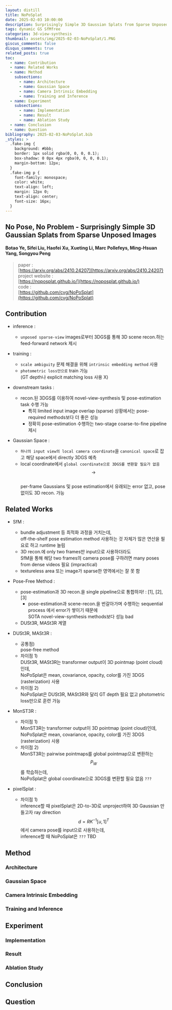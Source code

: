 ```yaml
---
layout: distill
title: NoPoSplat
date: 2025-02-03 10:00:00
description: Surprisingly Simple 3D Gaussian Splats from Sparse Unposed Images (ICLR 2025)
tags: dynamic GS SfMfree
categories: 3d-view-synthesis
thumbnail: assets/img/2025-02-03-NoPoSplat/1.PNG
giscus_comments: false
disqus_comments: true
related_posts: true
toc:
  - name: Contribution
  - name: Related Works
  - name: Method
    subsections:
      - name: Architecture
      - name: Gaussian Space
      - name: Camera Intrinsic Embedding
      - name: Training and Inference
  - name: Experiment
    subsections:
      - name: Implementation
      - name: Result
      - name: Ablation Study
  - name: Conclusion
  - name: Question
bibliography: 2025-02-03-NoPoSplat.bib
_styles: >
  .fake-img {
    background: #bbb;
    border: 1px solid rgba(0, 0, 0, 0.1);
    box-shadow: 0 0px 4px rgba(0, 0, 0, 0.1);
    margin-bottom: 12px;
  }
  .fake-img p {
    font-family: monospace;
    color: white;
    text-align: left;
    margin: 12px 0;
    text-align: center;
    font-size: 16px;
  }
---
```


## No Pose, No Problem - Surprisingly Simple 3D Gaussian Splats from Sparse Unposed Images

#### Botao Ye, Sifei Liu, Haofei Xu, Xueting Li, Marc Pollefeys, Ming-Hsuan Yang, Songyou Peng

> paper :  
[https://arxiv.org/abs/2410.24207](https://arxiv.org/abs/2410.24207)  
project website :  
[https://noposplat.github.io/](https://noposplat.github.io/)  
code :  
[https://github.com/cvg/NoPoSplat](https://github.com/cvg/NoPoSplat)

## Contribution

- inference :  
  - `unposed sparse-view` images로부터 3DGS를 통해 3D scene recon.하는 feed-forward network 제시

- training :  
  - `scale ambiguity` 문제 해결을 위해 `intrinsic embedding method` 사용
  - `photometric loss만으로` train 가능  
  (GT depth나 explicit matching loss 사용 X)

- downstream tasks :  
  - recon.된 3DGS를 이용하여 novel-view-synthesis 및 pose-estimation task 수행 가능  
    - 특히 limited input image overlap (sparse) 상황에서는 pose-required methods보다 더 좋은 성능
    - 정확히 pose-estimation 수행하는 two-stage coarse-to-fine pipeline 제시

- Gaussian Space :  
  - `하나의 input view의 local camera coordinate`을 `canonical space`로 잡고 해당 space에서 directly 3DGS 예측
  - local coordinate에서 `global coordinate으로 3DGS를 변환할 필요가 없음`  
  $$\rightarrow$$  
  per-frame Gaussians 및 pose estimation에서 유래되는 error 없고, pose 없이도 3D recon. 가능

## Related Works

- SfM :  
  - bundle adjustment 등 최적화 과정을 거치는데,  
  off-the-shelf pose estimation method 사용하는 것 자체가 많은 연산을 필요로 하고 runtime 늘림
  - 3D recon.에 only two frames만 input으로 사용하더라도  
  SfM을 통해 해당 two frames의 camera pose를 구하려면 many poses from dense videos 필요 (impractical)
  - textureless area 또는 image가 sparse한 영역에서는 잘 못 함

- Pose-Free Method :  
  - pose-estimation과 3D recon.을 single pipeline으로 통합하자! : <d-cite key="DBARF">[1]</d-cite>, <d-cite key="Flowcam">[2]</d-cite>, <d-cite key="Unifying">[3]</d-cite>
    - pose-estimation과 scene-recon.을 번갈아가며 수행하는 sequential process 에서 error가 쌓이기 때문에  
    SOTA novel-view-synthesis methods보다 성능 bad
  - DUSt3R, MASt3R 계열

- DUSt3R, MASt3R :  
  - 공통점)  
  pose-free method
  - 차이점 1)  
  DUSt3R, MASt3R는 transformer output이 3D pointmap (point cloud)인데,  
  NoPoSplat은 mean, covariance, opacity, color를 가진 3DGS (rasterization) 사용
  - 차이점 2)  
  NoPoSplat은 DUSt3R, MASt3R와 달리 GT depth 필요 없고 photometric loss만으로 훈련 가능

- MonST3R :  
  - 차이점 1)  
  MonST3R는 transformer output이 3D pointmap (point cloud)인데,  
  NoPoSplat은 mean, covariance, opacity, color를 가진 3DGS (rasterization) 사용
  - 차이점 2)  
  MonST3R는 pairwise pointmaps를 global pointmap으로 변환하는 $$P_{W}$$ 를 학습하는데,  
  NoPoSplat은 global coordinate으로 3DGS를 변환할 필요 없음 `???`

- pixelSplat :  
  - 차이점 1)  
  inference할 때 pixelSplat은 2D-to-3D로 unproject하여 3D Gaussian 만들고자 ray direction $$d = R K^{-1} [u, 1]^{T}$$ 에서 camera pose를 input으로 사용하는데,  
  inference할 때 NoPoSplat은 `???` TBD

## Method

### Architecture

### Gaussian Space

### Camera Intrinsic Embedding

### Training and Inference

## Experiment

### Implementation

### Result

### Ablation Study

## Conclusion

## Question